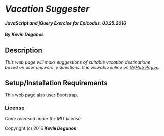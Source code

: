 # _Vacation Suggester_

#### _JavaScript and jQuery Exercise for Epicodus, 03.25.2016_

#### By _Kevin Deganos_

## Description

_This web page will make suggestions of suitable vacation destinations based on user answers to questions. It is viewable online on [GitHub Pages](https://kdeganos.github.io/vacation-suggester)._

## Setup/Installation Requirements

This web page also uses Bootstrap.

### License

*Code released under the MIT license.*

Copyright (c) 2016 **_Kevin Deganos_**
